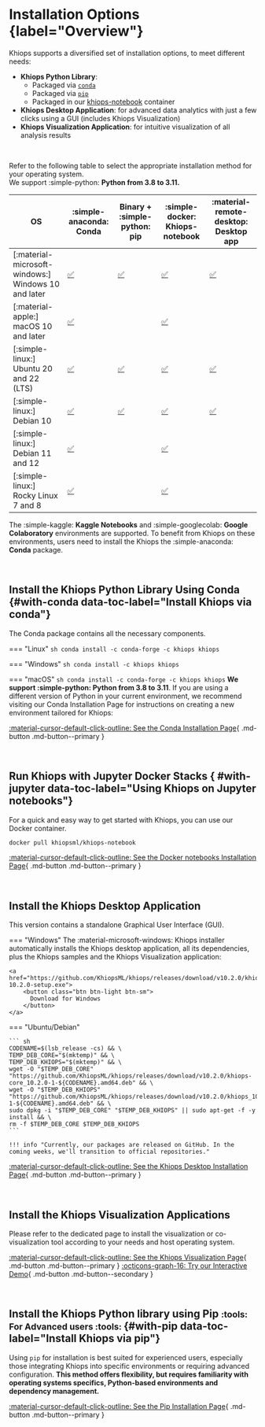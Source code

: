 # Installation Options {label="Overview"}

Khiops supports a diversified set of installation options, to meet different needs:

  - **Khiops Python Library**:
    - Packaged via [`conda`][conda]
    - Packaged via [`pip`][pip]
    - Packaged in our [khiops-notebook][notebooks] container
  - **Khiops Desktop Application**: for advanced data analytics with just a few clicks using a GUI (includes Khiops Visualization)
  - **Khiops Visualization Application**: for intuitive visualization of all analysis results

  [conda]: #with-conda
  [pip]: #with-pip
  [notebooks]: #with-jupyter
  [nocode]: nocode.md

<br>

Refer to the following table to select the appropriate installation method for your operating system. <br>We support :simple-python: **Python from 3.8 to 3.11.**

| OS | :simple-anaconda: Conda | Binary + :simple-python: pip | :simple-docker: Khiops-notebook |  :material-remote-desktop: Desktop app    |
| ----------- | --------------------- | --------------------- | ----------------------- | -------------------------- |
| [:material-microsoft-windows:] Windows 10 and later | [:white_check_mark:][conda_page]  | [:white_check_mark:][pip_page]  | [:white_check_mark:][notebooks_page]  | [:white_check_mark:][nocode]  |
| [:material-apple:] macOS 10 and later    | [:white_check_mark:][conda_page]   |   | [:white_check_mark:][notebooks_page] |   |
| [:simple-linux:] Ubuntu 20 and 22 (LTS)        | [:white_check_mark:][conda_page]  | [:white_check_mark:][pip_page]  | [:white_check_mark:][notebooks_page]  | [:white_check_mark:][nocode]  |
| [:simple-linux:] Debian 10  | [:white_check_mark:][conda_page]  | [:white_check_mark:][pip_page] | [:white_check_mark:][notebooks_page]  | [:white_check_mark:][nocode]  |
| [:simple-linux:] Debian 11 and 12   | [:white_check_mark:][conda_page]  |   | [:white_check_mark:][notebooks_page]  |  |
| [:simple-linux:] Rocky Linux 7 and 8    | [:white_check_mark:][conda_page]  |   | [:white_check_mark:][notebooks_page]  |   |

The :simple-kaggle: **Kaggle Notebooks** and :simple-googlecolab: **Google Colaboratory** environments are supported. To benefit from Khiops on these environments, users need to install the Khiops the :simple-anaconda: **Conda** package.

  [conda_page]: conda.md
  [pip_page]: pip.md
  [notebooks_page]: khiops-notebook.md
  [nocode]: nocode.md

<br>

## Install the Khiops Python Library Using Conda {#with-conda data-toc-label="Install Khiops via conda"}

The Conda package contains all the necessary components. 

=== "Linux"
    ``` sh
    conda install -c conda-forge -c khiops khiops
    ```
    
=== "Windows"
    ``` sh
    conda install -c khiops khiops
    ```

=== "macOS"
    ``` sh
    conda install -c conda-forge -c khiops khiops
    ```
**We support :simple-python: Python from 3.8 to 3.11**. If you are using a different version of Python in your current environment, we recommend visiting our Conda Installation Page for instructions on creating a new environment tailored for Khiops:

[:material-cursor-default-click-outline: See the Conda Installation Page](conda.md){ .md-button .md-button--primary }

<br>



## Run Khiops with Jupyter Docker Stacks { #with-jupyter  data-toc-label="Using Khiops on Jupyter notebooks"}

For a quick and easy way to get started with Khiops, you can use our Docker container.

```bash
docker pull khiopsml/khiops-notebook
```

[:material-cursor-default-click-outline: See the Docker notebooks Installation Page](khiops-notebook.md){ .md-button .md-button--primary }

<br>
  
## Install the Khiops Desktop Application

This version contains a standalone Graphical User Interface (GUI). 


=== "Windows"
    The :material-microsoft-windows: Khiops installer automatically installs the Khiops desktop application, all its dependencies, plus the Khiops samples and the Khiops Visualization application:

    <a href="https://github.com/KhiopsML/khiops/releases/download/v10.2.0/khiops-10.2.0-setup.exe">
        <button class="btn btn-light btn-sm">
          Download for Windows
        </button>
    </a>
    
=== "Ubuntu/Debian"
    
    ``` sh
    CODENAME=$(lsb_release -cs) && \
    TEMP_DEB_CORE="$(mktemp)" && \
    TEMP_DEB_KHIOPS="$(mktemp)" && \
    wget -O "$TEMP_DEB_CORE" "https://github.com/KhiopsML/khiops/releases/download/v10.2.0/khiops-core_10.2.0-1-${CODENAME}.amd64.deb" && \
    wget -O "$TEMP_DEB_KHIOPS" "https://github.com/KhiopsML/khiops/releases/download/v10.2.0/khiops_10.2.0-1-${CODENAME}.amd64.deb" && \
    sudo dpkg -i "$TEMP_DEB_CORE" "$TEMP_DEB_KHIOPS" || sudo apt-get -f -y install && \
    rm -f $TEMP_DEB_CORE $TEMP_DEB_KHIOPS
    ```

    !!! info "Currently, our packages are released on GitHub. In the coming weeks, we'll transition to official repositories."

<!--- 
=== "CentOS"
    
    ``` sh
    CENTOS_VERSION=$(rpm -E %{rhel}) && \
    TEMP_RPM="$(mktemp)" && \
    TEMP_DEB_KHIOPS="$(mktemp)" && \
    wget -O "$TEMP_RPM" "https://github.com/KhiopsML/khiops/releases/download/v10.2.0/khiops-core-10.2.0-1.el${CENTOS_VERSION}.x86_64.rpm" && \
    wget -O "$TEMP_DEB_KHIOPS" "https://github.com/KhiopsML/khiops/releases/download/v10.2.0/khiops-10.2.0-1.el${CENTOS_VERSION}.x86_64.rpm" && \
    sudo yum localinstall "$TEMP_RPM" "$TEMP_DEB_KHIOPS" -y && \
    rm -f $TEMP_RPM $TEMP_DEB_KHIOPS    ```
    ```

    !!! info "Currently, our packages are released on GitHub. In the coming weeks, we'll transition to official repositories."
--->
    
[:material-cursor-default-click-outline: See the Khiops Desktop Installation Page](nocode.md){ .md-button .md-button--primary }

<br>

## Install the Khiops Visualization Applications

Please refer to the dedicated page to install the visualization or co-visualization tool according to your needs and host operating system. 

[:material-cursor-default-click-outline: See the Khiops Visualization Page](visualization.md){ .md-button .md-button--primary } [:octicons-graph-16: Try our Interactive Demo](demovisualization.md){ .md-button .md-button--secondary }

<br>

## Install the Khiops Python library using Pip  <small> :tools: For Advanced users :tools: </small> {#with-pip data-toc-label="Install Khiops via pip"}

Using `pip` for installation is best suited for experienced users, especially those integrating Khiops into specific environments or requiring advanced configuration. **This method offers flexibility, but requires familiarity with operating systems specifics, Python-based environments and dependency management.**

[:material-cursor-default-click-outline: See the Pip Installation Page](pip.md){ .md-button .md-button--primary }

